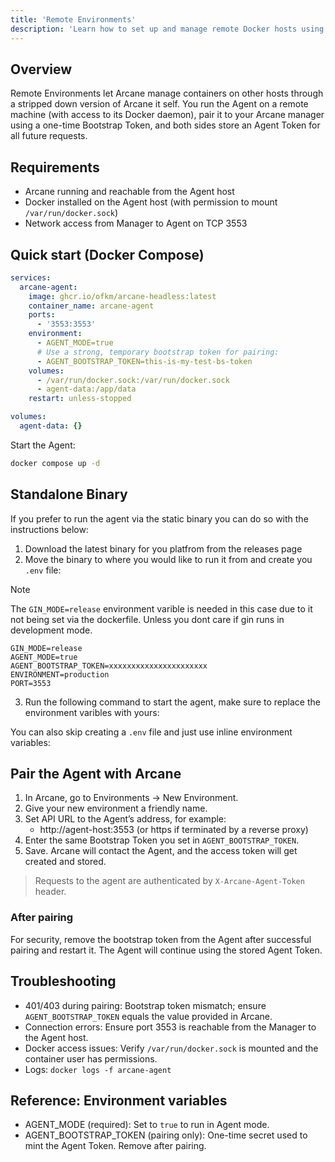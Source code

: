 ```yaml
---
title: 'Remote Environments'
description: 'Learn how to set up and manage remote Docker hosts using the Arcane agent for centralized container management.'
---
```


<script lang="ts">
import { Snippet } from '$lib/components/ui/snippet/index.js';
</script>

## Overview

Remote Environments let Arcane manage containers on other hosts through a stripped down version of Arcane it self. You run the Agent on a remote machine (with access to its Docker daemon), pair it to your Arcane manager using a one-time Bootstrap Token, and both sides store an Agent Token for all future requests.

## Requirements

- Arcane running and reachable from the Agent host
- Docker installed on the Agent host (with permission to mount `/var/run/docker.sock`)
- Network access from Manager to Agent on TCP 3553

## Quick start (Docker Compose)

```yaml
services:
  arcane-agent:
    image: ghcr.io/ofkm/arcane-headless:latest
    container_name: arcane-agent
    ports:
      - '3553:3553'
    environment:
      - AGENT_MODE=true
      # Use a strong, temporary bootstrap token for pairing:
      - AGENT_BOOTSTRAP_TOKEN=this-is-my-test-bs-token
    volumes:
      - /var/run/docker.sock:/var/run/docker.sock
      - agent-data:/app/data
    restart: unless-stopped

volumes:
  agent-data: {}
```

Start the Agent:

```bash
docker compose up -d
```

## Standalone Binary

If you prefer to run the agent via the static binary you can do so with the instructions below:

1. Download the latest binary for you platfrom from the releases page
2. Move the binary to where you would like to run it from and create you `.env` file:

> [!NOTE]
> The `GIN_MODE=release` environment varible is needed in this case due to it not being set via the dockerfile. Unless you dont care if gin runs in development mode.

```
GIN_MODE=release
AGENT_MODE=true
AGENT_BOOTSTRAP_TOKEN=xxxxxxxxxxxxxxxxxxxxxx
ENVIRONMENT=production
PORT=3553
```
3. Run the following command to start the agent, make sure to replace the environment varibles with yours:

<Snippet text="./arcane-agent" class="mt-2 mb-2 w-full" />

You can also skip creating a `.env` file and just use inline environment variables:
<Snippet text="ENVIRONMENT=production GIN_MODE=release PORT=3553 AGENT_MODE=true AGENT_BOOTSTRAP_TOKEN=xxxxxxxxxxxxxxxxxxxxxx ./arcane-agent" class="mt-2 mb-2 w-full" />


## Pair the Agent with Arcane

1. In Arcane, go to Environments → New Environment.
2. Give your new environment a friendly name. 
3. Set API URL to the Agent’s address, for example:
   - http://agent-host:3553 (or https if terminated by a reverse proxy)
4. Enter the same Bootstrap Token you set in `AGENT_BOOTSTRAP_TOKEN`.
5. Save. Arcane will contact the Agent, and the access token will get created and stored.

> Requests to the agent are authenticated by `X-Arcane-Agent-Token` header.

### After pairing

For security, remove the bootstrap token from the Agent after successful pairing and restart it. The Agent will continue using the stored Agent Token.

## Troubleshooting

- 401/403 during pairing: Bootstrap token mismatch; ensure `AGENT_BOOTSTRAP_TOKEN` equals the value provided in Arcane.
- Connection errors: Ensure port 3553 is reachable from the Manager to the Agent host.
- Docker access issues: Verify `/var/run/docker.sock` is mounted and the container user has permissions.
- Logs: `docker logs -f arcane-agent`

## Reference: Environment variables

- AGENT_MODE (required): Set to `true` to run in Agent mode.
- AGENT_BOOTSTRAP_TOKEN (pairing only): One-time secret used to mint the Agent Token. Remove after pairing.